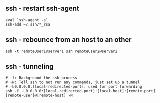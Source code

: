 ssh - restart ssh-agent
-----------------------

```shell
eval `ssh-agent -s` 
ssh-add ~/.ssh/*_rsa
```

ssh - rebounce from an host to an other
---------------------------------------

```shell
ssh -t remoteUser1@server1 ssh remoteUser2@server2
```

ssh - tunneling
---------------

```shell
# -f: Background the ssh process
# -N: Tell ssh to not run any commands, just set up a tunnel
# -L0.0.0.0:[local-redirected-port]: used for port forwarding 
ssh -f -L0.0.0.0:[local-redirected-port]:[local-host]:[remote-port] [remote-user]@[remote-host] -N
```

